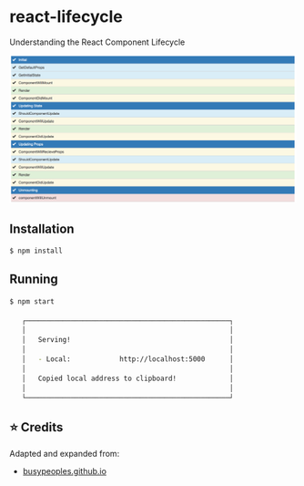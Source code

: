 # react-lifecycle
Understanding the React Component Lifecycle

![component lifecycle screenshot](https://github.com/clarketm/react-lifecycle/blob/master/screenshot.png)

## Installation
```bash
$ npm install
```

## Running
```bash
$ npm start

   ┌──────────────────────────────────────────────────┐
   │                                                  │
   │   Serving!                                       │
   │                                                  │
   │   - Local:            http://localhost:5000      │
   │                                                  │
   │   Copied local address to clipboard!             │
   │                                                  │
   └──────────────────────────────────────────────────┘
```

## :star: Credits
Adapted and expanded from: 
* [busypeoples.github.io](http://busypeoples.github.io/post/react-component-lifecycle/)
